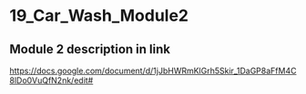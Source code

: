 # 19_Car_Wash_Module2

## Module 2 description in link
https://docs.google.com/document/d/1jJbHWRmKlGrh5Skir_1DaGP8aFfM4C8lDo0VuQfN2nk/edit#
